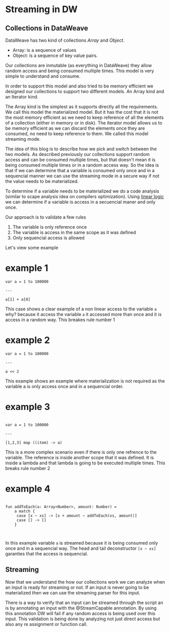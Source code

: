 # Streaming in DW

## Collections in DataWeave


DataWeave has two kind of collections *Array* and *Object*. 

* Array: is a sequence of values 
* Object: is a sequence of key value pairs.

Our collections are inmutable (as everything in DataWeave) they allow random access and being consumed multiple times. This model is very simple to understand and consume.

In order to support this model and also tried to be memory efficient we designed our collections to support two different models. An Array kind and an Iterator kind.

The Array kind is the simplest as it supports directly all the requirements. We call this model the materialized model. But it has the cost that it is not the most memory efficient as we need to keep reference of all the elements of a collection (either in memory or in disk). The iterator model allows us to be memory efficient as we can discard the elements once they are consumed, no need to keep reference to them. We called this model streaming mode.


The idea of this blog is to describe how we pick and switch between the two models.
As described previously our collections support random access and can be consumed multiple times, but that doesn't mean it is being consumed multiple times or in a random access way. So the idea is that if we can determine that a variable is consumed only once and in a sequencial manner we can use the streaming mode in a secure way if not the value needs to be materialized.

To determine if a variable needs to be materialized we do a code analysis (similar to scape analysis idea on compilers optimization). Using [linear logic](https://en.wikipedia.org/wiki/Substructural_type_system#Linear_type_systems)    we can determine if a variable is access in a secuencial maner and only once.

Our approach is to validate a few rules 

1. The variable is only reference once
2. The variable is access in the same scope as it was defined
3. Only sequencial access is allowed

Let's view some example

# example 1
```
var a = 1 to 100000

---

a[1] + a[0]
```

This case shows a clear example of a non linear access to the variable `a` why? because it access the variable `a` it accessed more than once and it is access in a random way. This breakes rule number 1



# example 2

```
var a = 1 to 100000

---

a << 2 
```

This example shows an example where materialization is not required as the variable a is only access once and in a sequencial order.

# example 3

```

var a = 1 to 100000

---

[1,2,3] map ((item) -> a)
```

This is a more complex scenario even if there is only one refrence to the variable. The reference is inside another scope that it was defined. It is inside a lambda and that lambda is going to be executed multiple times. This breaks rule number 2


 # example 4

```

fun addToEach(a: Array<Number>, amount: Number) = 
    a match {
     case [x ~ xs] -> [x + amount ~ addToEach(xs, amount)]
     case [] -> []
    }
    
    

```

In this example variable `a` is streamed because it is being consumed only once and in a sequencial way. The head and tail deconstructor `[x ~ xs]` garanties that the access is sequencial.


## Streaming


Now that we understand the how our collections work we can analyze when an input is ready for streaming or not. If an input is never going to be materialized then we can use the streaming parser for this input.


There is a way to verify that an input can be streamed through the script an is by annotating an input with the @StreamCapable annotation.
By using this annotation DW will fail if any random access is being used over this input. This validation is being done by analyzing not just direct access but also any re assignment or function call.
